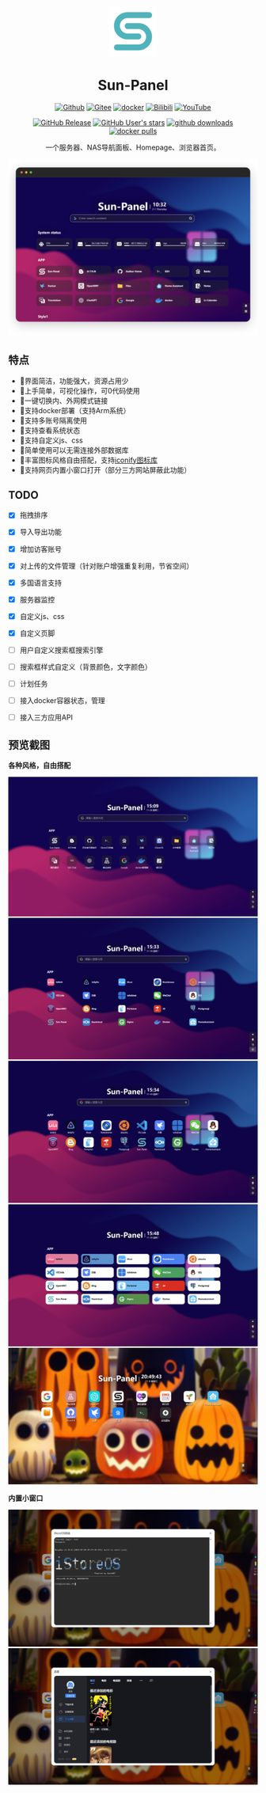 <div align=center style="width:100%">

<img src="/images/logo.png" width="100" height="100" />

# Sun-Panel

<div class="badge-box">

[![Github](https://img.shields.io/badge/Github-123456?logo=github&labelColor=242424)](https://github.com/hslr-s/sun-panel) 
[![Gitee](https://img.shields.io/badge/Gitee-123456?logo=gitee&labelColor=c71d23)](https://gitee.com/hslr/sun-panel) 
[![docker](https://img.shields.io/badge/docker-123456?logo=docker&logoColor=fff&labelColor=1c7aed)](https://hub.docker.com/r/hslr/sun-panel) 
[![Bilibili](https://img.shields.io/badge/Bilibili-123456?logo=bilibili&logoColor=fff&labelColor=fb7299)](https://space.bilibili.com/27407696/channel/collectiondetail?sid=2023810) 
[![YouTube](https://img.shields.io/badge/YouTube-123456?logo=youtube&labelColor=ff0000)](https://www.youtube.com/channel/UCKwbFmKU25R602z6P2fgPYg)

</div>
<div class="badge-box">

[![GitHub Release](https://img.shields.io/github/v/release/hslr-s/sun-panel?color=4fb3bb)](https://github.com/hslr-s/sun-panel/releases)
[![GitHub User's stars](https://img.shields.io/github/stars/hslr-s%2Fsun-panel?style=flat&logo=github)](https://github.com/hslr-s/sun-panel)
[![github downloads](https://img.shields.io/github/downloads/hslr-s/sun-panel/total.svg?logo=github)](https://github.com/hslr-s/sun-panel/releases)
[![docker pulls](https://img.shields.io/docker/pulls/hslr/sun-panel.svg?logo=docker)](https://hub.docker.com/r/hslr/sun-panel)

</div>

一个服务器、NAS导航面板、Homepage、浏览器首页。

</div>

![](/images/introduce/main-dark.png)

## 特点

- 🍉界面简洁，功能强大，资源占用少
- 🍊上手简单，可视化操作，可0代码使用
- 🍠一键切换内、外网模式链接
- 🍵支持docker部署（支持Arm系统）
- 🎪支持多账号隔离使用
- 🎏支持查看系统状态
- 🫙支持自定义js、css
- 🍻简单使用可以无需连接外部数据库
- 🍾丰富图标风格自由搭配，支持[iconify图标库](https://icon-sets.iconify.design/)
- 🚁支持网页内置小窗口打开（部分三方网站屏蔽此功能）


## TODO

- [x] 拖拽排序
- [x] 导入导出功能
- [x] 增加访客账号
- [x] 对上传的文件管理（针对账户增强重复利用，节省空间）
- [x] 多国语言支持
- [x] 服务器监控
- [x] 自定义js、css
- [x] 自定义页脚
- [ ] 用户自定义搜索框搜索引擎
- [ ] 搜索框样式自定义（背景颜色，文字颜色）
- [ ] 计划任务
- [ ] 接入docker容器状态，管理
- [ ] 接入三方应用API





## 预览截图

**各种风格，自由搭配**

![](/images/icon-small-new.png)
![](/images/transparent-info.png)
![](/images/transparent-small.png)
![](/images/solid-color-info.png)
![](/images/full-color-small.jpg)

**内置小窗口**

![](/images/window-ssh.png)
![](/images/window-xunlei.png)
